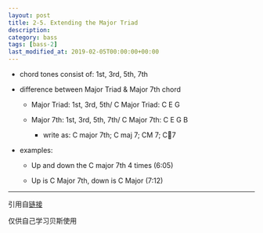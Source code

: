```yaml
---
layout: post
title: 2-5. Extending the Major Triad
description: 
category: bass
tags: [bass-2]
last_modified_at: 2019-02-05T00:00:00+00:00
---
```


- chord tones consist of: 1st, 3rd, 5th, 7th

- difference between Major Triad & Major 7th chord

    - Major Triad: 1st, 3rd, 5th/ C Major Triad: C E G

    - Major 7th: 1st, 3rd, 5th, 7th/ C Major 7th: C E G B

        - write as: C major 7th; C maj 7; CM 7; C🔺7


- examples: 
    
    - Up and down the C major 7th 4 times (6:05)

    - Up is C Major 7th, down is C Major (7:12)

<hr>

引用自[链接](https://www.youtube.com/playlist?list=PLImrzCNnL5PnVQNFhaxgOa1iJV4zMolw-)

仅供自己学习贝斯使用


